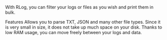 With RLog, you can filter your logs or files as you wish and print them in bulk.

Features
Allows you to parse TXT, JSON and many other file types.
Since it is very small in size, it does not take up much space on your disk.
Thanks to low RAM usage, you can move freely between your logs and data.
